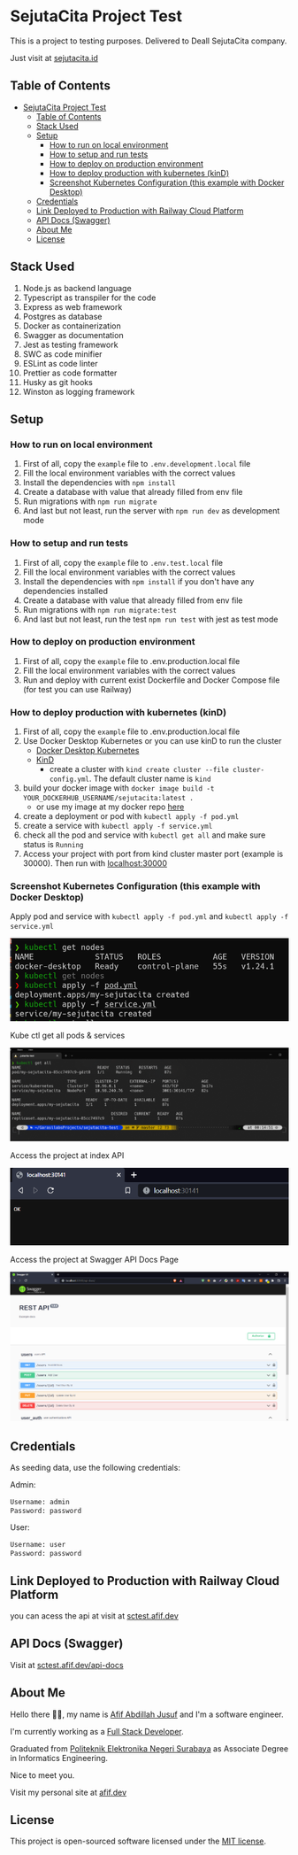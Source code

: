 # SejutaCita Project Test

This is a project to testing purposes. Delivered to Deall SejutaCita company.

Just visit at [sejutacita.id](https://sejutacita.id/)

## Table of Contents

- [SejutaCita Project Test](#sejutacita-project-test)
  - [Table of Contents](#table-of-contents)
  - [Stack Used](#stack-used)
  - [Setup](#setup)
    - [How to run on local environment](#how-to-run-on-local-environment)
    - [How to setup and run tests](#how-to-setup-and-run-tests)
    - [How to deploy on production environment](#how-to-deploy-on-production-environment)
    - [How to deploy production with kubernetes (kinD)](#how-to-deploy-production-with-kubernetes-kind)
    - [Screenshot Kubernetes Configuration (this example with Docker Desktop)](#screenshot-kubernetes-configuration-this-example-with-docker-desktop)
  - [Credentials](#credentials)
  - [Link Deployed to Production with Railway Cloud Platform](#link-deployed-to-production-with-railway-cloud-platform)
  - [API Docs (Swagger)](#api-docs-swagger)
  - [About Me](#about-me)
  - [License](#license)

## Stack Used

1. Node.js as backend language
2. Typescript as transpiler for the code
3. Express as web framework
4. Postgres as database
5. Docker as containerization
6. Swagger as documentation
7. Jest as testing framework
8. SWC as code minifier
9. ESLint as code linter
10. Prettier as code formatter
11. Husky as git hooks
12. Winston as logging framework

## Setup

### How to run on local environment

1. First of all, copy the `example` file to `.env.development.local` file
2. Fill the local environment variables with the correct values
3. Install the dependencies with `npm install`
4. Create a database with value that already filled from env file
5. Run migrations with `npm run migrate`
6. And last but not least, run the server with `npm run dev` as development mode

### How to setup and run tests

1. First of all, copy the `example` file to `.env.test.local` file
2. Fill the local environment variables with the correct values
3. Install the dependencies with `npm install` if you don't have any dependencies installed
4. Create a database with value that already filled from env file
5. Run migrations with `npm run migrate:test`
6. And last but not least, run the test `npm run test` with jest as test mode

### How to deploy on production environment

1. First of all, copy the `example` file to .env.production.local file
2. Fill the local environment variables with the correct values
3. Run and deploy with current exist Dockerfile and Docker Compose file (for test you can use Railway)

### How to deploy production with kubernetes (kinD)

1. First of all, copy the `example` file to .env.production.local file
2. Use Docker Desktop Kubernetes or you can use kinD to run the cluster
   - [Docker Desktop Kubernetes](https://docs.docker.com/desktop/kubernetes/)
   - [KinD](https://kind.sigs.k8s.io/)
     - create a cluster with `kind create cluster --file cluster-config.yml`. The default cluster name is `kind`
3. build your docker image with `docker image build -t YOUR_DOCKERHUB_USERNAME/sejutacita:latest .`
   - or use my image at my docker repo [here](https://hub.docker.com/repository/docker/bungambohlah/sejutacita)
4. create a deployment or pod with `kubectl apply -f pod.yml`
5. create a service with `kubectl apply -f service.yml`
6. check all the pod and service with `kubectl get all` and make sure status is `Running`
7. Access your project with port from kind cluster master port (example is 30000). Then run with [localhost:30000](http://localhost:30000/)

### Screenshot Kubernetes Configuration (this example with Docker Desktop)

Apply pod and service with `kubectl apply -f pod.yml` and `kubectl apply -f service.yml`

![apply](https://raw.githubusercontent.com/bungambohlah/sejutacita-test/master/screenshots/apply.png)

Kube ctl get all pods & services

![kubectl_get_all](https://raw.githubusercontent.com/bungambohlah/sejutacita-test/master/screenshots/kubectl_get_all.png)

Access the project at index API

![access_pod_1](https://raw.githubusercontent.com/bungambohlah/sejutacita-test/master/screenshots/access_pod_1.png)

Access the project at Swagger API Docs Page

![access_pod_2](https://raw.githubusercontent.com/bungambohlah/sejutacita-test/master/screenshots/access_pod_2.png)

## Credentials

As seeding data, use the following credentials:

Admin:

```text
Username: admin
Password: password
```

User:

```text
Username: user
Password: password
```

## Link Deployed to Production with Railway Cloud Platform

you can acess the api at visit at [sctest.afif.dev](https://sctest.afif.dev/)

## API Docs (Swagger)

Visit at [sctest.afif.dev/api-docs](https://sctest.afif.dev/api-docs/)

## About Me

Hello there 👋🏻, my name is [Afif Abdillah Jusuf](https://github.com/bungambohlah) and I'm a software engineer.

I'm currently working as a [Full Stack Developer](https://www.linkedin.com/in/afifjusuf/).

Graduated from [Politeknik Elektronika Negeri Surabaya](https://pens.ac.id) as Associate Degree in Informatics Engineering.

Nice to meet you.

Visit my personal site at [afif.dev](https://afif.dev)

## License

This project is open-sourced software licensed under the [MIT license](https://opensource.org/licenses/MIT).
